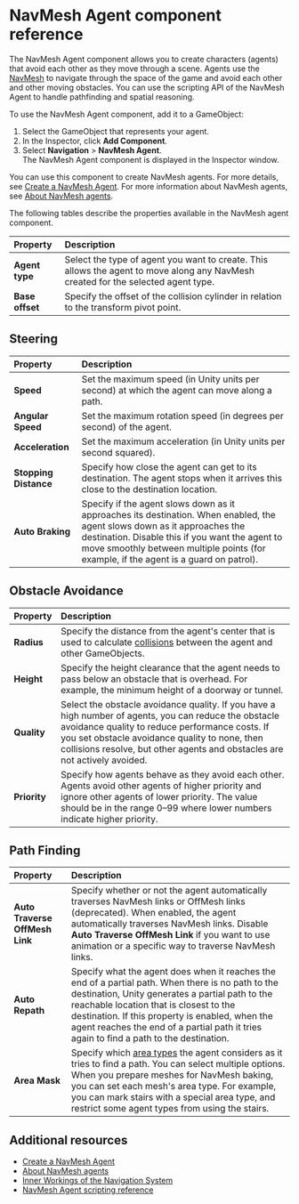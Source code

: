 # NavMesh Agent component reference

The NavMesh Agent component allows you to create characters (agents) that avoid each other as they move through a scene. Agents use the [NavMesh][1] to navigate through the space of the game and avoid each other and other moving obstacles. You can use the scripting API of the NavMesh Agent to handle pathfinding and spatial reasoning.

To use the NavMesh Agent component, add it to a GameObject:
1. Select the GameObject that represents your agent.
2. In the Inspector, click **Add Component**.
3. Select **Navigation** &gt; **NavMesh Agent**. 
   <br/>The NavMesh Agent component is displayed in the Inspector window.

You can use this component to create NavMesh agents. For more details, see [Create a NavMesh Agent](./CreateNavMeshAgent.md). For more information about NavMesh agents, see [About NavMesh agents](./AboutAgents.md).

The following tables describe the properties available in the NavMesh agent component.

| Property        | Description             |
|:----------------|:------------------------|
| **Agent type**  | Select the type of agent you want to create. This allows the agent to move along any NavMesh created for the selected agent type. |
| **Base offset** | Specify the offset of the collision cylinder in relation to the transform pivot point. |

## Steering 
| Property              | Description             |
|:----------------------|:------------------------|
| **Speed**             | Set the maximum speed (in Unity units per second) at which the agent can move along a path. | 
| **Angular Speed**     | Set the maximum rotation speed (in degrees per second) of the agent. |
| **Acceleration**      | Set the maximum acceleration (in Unity units per second squared). | 
| **Stopping Distance** | Specify how close the agent can get to its destination. The agent stops when it arrives this close to the destination location. |
| **Auto Braking**      | Specify if the agent slows down as it approaches its destination. When enabled, the agent slows down as it approaches the destination. Disable this if you want the agent to move smoothly between multiple points (for example, if the agent is a guard on patrol). |

## Obstacle Avoidance 
| Property     | Description             |
|:-------------|:------------------------|
| **Radius**   | Specify the distance from the agent's center that is used to calculate [collisions][2] between the agent and other GameObjects. |
| **Height**   | Specify the height clearance that the agent needs to pass below an obstacle that is overhead. For example, the minimum height of a doorway or tunnel.|
| **Quality**  | Select the obstacle avoidance quality. If you have a high number of agents, you can reduce the obstacle avoidance quality to reduce performance costs. If you set obstacle avoidance quality to none, then collisions resolve, but other agents and obstacles are not actively avoided. |
| **Priority** | Specify how agents behave as they avoid each other. Agents avoid other agents of higher priority and ignore other agents of lower priority. The value should be in the range 0–99 where lower numbers indicate higher priority. |

## Path Finding 
| Property                       | Description             |
|:-------------------------------|:------------------------|
| **Auto Traverse OffMesh Link** | Specify whether or not the agent automatically traverses NavMesh links or OffMesh links (deprecated). When enabled, the agent automatically traverses NavMesh links. Disable **Auto Traverse OffMesh Link** if you want to use animation or a specific way to traverse NavMesh links. |
| **Auto Repath**                | Specify what the agent does when it reaches the end of a partial path. When there is no path to the destination, Unity generates a partial path to the reachable location that is closest to the destination. If this property is enabled, when the agent reaches the end of a partial path it tries again to find a path to the destination. |
| **Area Mask**                  | Specify which [area types](./AreasAndCosts.md#area-mask) the agent considers as it tries to find a path. You can select multiple options. When you prepare meshes for NavMesh baking, you can set each mesh's area type. For example, you can mark stairs with a special area type, and restrict some agent types from using the stairs. |

## Additional resources

- [Create a NavMesh Agent](./CreateNavMeshAgent.md) 
- [About NavMesh agents](./AboutAgents.md)
- [Inner Workings of the Navigation System](./NavInnerWorkings.md#moving-the-agent) 
- [NavMesh Agent scripting reference](https://docs.unity3d.com/6000.0/Documentation/ScriptReference/AI.NavMeshAgent.html) 

[1]: ./Glossary.md#NavMesh "A mesh that Unity generates to approximate the walkable areas and obstacles in your environment for path finding and AI-controlled navigation."

[2]: ./Glossary.md#collision "A collision occurs when the physics engine detects that the colliders of two game objects make contact or overlap, and at least one has a Rigidbody component and is in motion."
